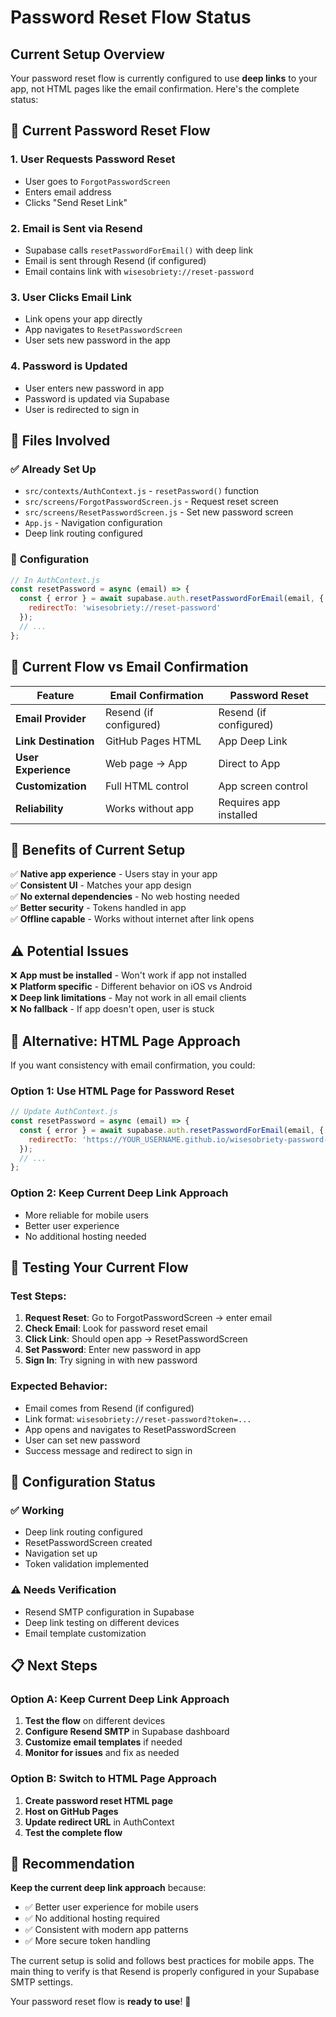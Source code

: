 # Password Reset Flow Status

## Current Setup Overview

Your password reset flow is currently configured to use **deep links** to your app, not HTML pages like the email confirmation. Here's the complete status:

## 🔄 Current Password Reset Flow

### 1. **User Requests Password Reset**
- User goes to `ForgotPasswordScreen`
- Enters email address
- Clicks "Send Reset Link"

### 2. **Email is Sent via Resend**
- Supabase calls `resetPasswordForEmail()` with deep link
- Email is sent through Resend (if configured)
- Email contains link with `wisesobriety://reset-password`

### 3. **User Clicks Email Link**
- Link opens your app directly
- App navigates to `ResetPasswordScreen`
- User sets new password in the app

### 4. **Password is Updated**
- User enters new password in app
- Password is updated via Supabase
- User is redirected to sign in

## 📁 Files Involved

### ✅ **Already Set Up**
- `src/contexts/AuthContext.js` - `resetPassword()` function
- `src/screens/ForgotPasswordScreen.js` - Request reset screen
- `src/screens/ResetPasswordScreen.js` - Set new password screen
- `App.js` - Navigation configuration
- Deep link routing configured

### 🔧 **Configuration**
```javascript
// In AuthContext.js
const resetPassword = async (email) => {
  const { error } = await supabase.auth.resetPasswordForEmail(email, {
    redirectTo: 'wisesobriety://reset-password'
  });
  // ...
};
```

## 🎯 **Current Flow vs Email Confirmation**

| Feature | Email Confirmation | Password Reset |
|---------|-------------------|----------------|
| **Email Provider** | Resend (if configured) | Resend (if configured) |
| **Link Destination** | GitHub Pages HTML | App Deep Link |
| **User Experience** | Web page → App | Direct to App |
| **Customization** | Full HTML control | App screen control |
| **Reliability** | Works without app | Requires app installed |

## 🚀 **Benefits of Current Setup**

✅ **Native app experience** - Users stay in your app  
✅ **Consistent UI** - Matches your app design  
✅ **No external dependencies** - No web hosting needed  
✅ **Better security** - Tokens handled in app  
✅ **Offline capable** - Works without internet after link opens  

## ⚠️ **Potential Issues**

❌ **App must be installed** - Won't work if app not installed  
❌ **Platform specific** - Different behavior on iOS vs Android  
❌ **Deep link limitations** - May not work in all email clients  
❌ **No fallback** - If app doesn't open, user is stuck  

## 🔄 **Alternative: HTML Page Approach**

If you want consistency with email confirmation, you could:

### Option 1: Use HTML Page for Password Reset
```javascript
// Update AuthContext.js
const resetPassword = async (email) => {
  const { error } = await supabase.auth.resetPasswordForEmail(email, {
    redirectTo: 'https://YOUR_USERNAME.github.io/wisesobriety-password-reset/'
  });
  // ...
};
```

### Option 2: Keep Current Deep Link Approach
- More reliable for mobile users
- Better user experience
- No additional hosting needed

## 🧪 **Testing Your Current Flow**

### Test Steps:
1. **Request Reset**: Go to ForgotPasswordScreen → enter email
2. **Check Email**: Look for password reset email
3. **Click Link**: Should open app → ResetPasswordScreen
4. **Set Password**: Enter new password in app
5. **Sign In**: Try signing in with new password

### Expected Behavior:
- Email comes from Resend (if configured)
- Link format: `wisesobriety://reset-password?token=...`
- App opens and navigates to ResetPasswordScreen
- User can set new password
- Success message and redirect to sign in

## 🔧 **Configuration Status**

### ✅ **Working**
- Deep link routing configured
- ResetPasswordScreen created
- Navigation set up
- Token validation implemented

### ⚠️ **Needs Verification**
- Resend SMTP configuration in Supabase
- Deep link testing on different devices
- Email template customization

## 📋 **Next Steps**

### Option A: Keep Current Deep Link Approach
1. **Test the flow** on different devices
2. **Configure Resend SMTP** in Supabase dashboard
3. **Customize email templates** if needed
4. **Monitor for issues** and fix as needed

### Option B: Switch to HTML Page Approach
1. **Create password reset HTML page**
2. **Host on GitHub Pages**
3. **Update redirect URL** in AuthContext
4. **Test the complete flow**

## 🎯 **Recommendation**

**Keep the current deep link approach** because:
- ✅ Better user experience for mobile users
- ✅ No additional hosting required
- ✅ Consistent with modern app patterns
- ✅ More secure token handling

The current setup is solid and follows best practices for mobile apps. The main thing to verify is that Resend is properly configured in your Supabase SMTP settings.

Your password reset flow is **ready to use**! 🎉 